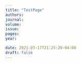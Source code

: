 ```yaml
---
title: "TestPage"
authors: 
journal: 
volume: 
issue: 
pages: 
year: 

date: 2021-03-17T21:25:29-04:00
draft: false
---
```


